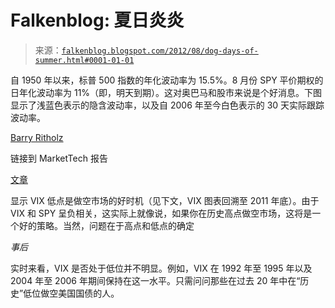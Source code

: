 <!--yml

类别：未分类

日期：2024-05-12 20:23:59

-->

# Falkenblog: 夏日炎炎

> 来源：[`falkenblog.blogspot.com/2012/08/dog-days-of-summer.html#0001-01-01`](http://falkenblog.blogspot.com/2012/08/dog-days-of-summer.html#0001-01-01)

自 1950 年以来，标普 500 指数的年化波动率为 15.5%。8 月份 SPY 平价期权的日年化波动率为 11%（即，明天到期）。这对奥巴马和股市来说是个好消息。下图显示了浅蓝色表示的隐含波动率，以及自 2006 年至今白色表示的 30 天实际跟踪波动率。

[Barry Ritholz](http://www.ritholtz.com/blog/2012/08/vix-pullbacks/)

链接到 MarketTech 报告

[文章](http://markettechreports.blogspot.com/2012/08/market-top-indicators-vix.html)

显示 VIX 低点是做空市场的好时机（见下文，VIX 图表回溯至 2011 年底）。由于 VIX 和 SPY 呈负相关，这实际上就像说，如果你在历史高点做空市场，这将是一个好的策略。当然，问题在于高点和低点的确定

*事后*

实时来看，VIX 是否处于低位并不明显。例如，VIX 在 1992 年至 1995 年以及 2004 年至 2006 年期间保持在这一水平。只需问问那些在过去 20 年中在“历史”低位做空美国国债的人。
